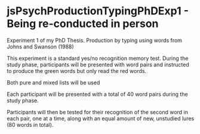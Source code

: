 # jsPsychProductionTypingPhDExp1 - Being re-conducted in person
Experiment 1 of my PhD Thesis. Production by typing using words from Johns and Swanson (1988)

This experiment is a standard yes/no recognition memory test.
During the study phase, participants will be presented with word pairs and instructed to produce the green words but only read the red words.

Both pure and mixed lists will be used

Each participant will be presented with a total of 40 word pairs during the study phase.

Participants will then be tested for their recognition of the second word in each pair, one at a time, along with an equal amount of new, unstudied lures (80 words in total).
